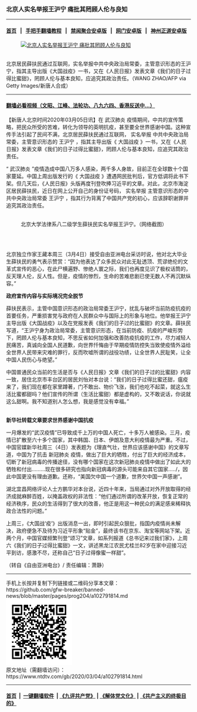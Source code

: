 ### 北京人实名举报王沪宁 痛批其罔顾人伦与良知
------------------------

#### [首页](https://github.com/gfw-breaker/banned-news/blob/master/README.md) &nbsp;&nbsp;|&nbsp;&nbsp; [手把手翻墙教程](https://github.com/gfw-breaker/guides/wiki) &nbsp;&nbsp;|&nbsp;&nbsp; [禁闻聚合安卓版](https://github.com/gfw-breaker/bn-android) &nbsp;&nbsp;|&nbsp;&nbsp; [网门安卓版](https://github.com/oGate2/oGate) &nbsp;&nbsp;|&nbsp;&nbsp; [神州正道安卓版](https://github.com/SzzdOgate/update) 



<div><div class="featured_image">
 <a href="https://i.ntdtv.com/assets/uploads/2020/03/wanghuning.jpg" target="_blank">
  <figure>
   <img alt="北京人实名举报王沪宁 痛批其罔顾人伦与良知" src="https://i.ntdtv.com/assets/uploads/2020/03/wanghuning.jpg"/>
  </figure><br/>
 </a>
 <span class="caption">
  北京居民薛扶民通过互联网，实名举报中共中央政治局常委，主管意识形态的王沪宁，指其主导出版《大国战疫》一书，又在《人民日报》发表文章《我们的日子过得比蜜甜》，罔顾人伦与基本良知，应追究其政治责任。（WANG ZHAO/AFP via Getty Images/新唐人合成）
 </span>
</div>
</div><hr/>

#### [翻墙必看视频（文昭、江峰、法轮功、八九六四、香港反送中...）](https://github.com/gfw-breaker/banned-news/blob/master/pages/link3.md)

<div><div class="post_content" itemprop="articleBody">
 <p>
  【新唐人北京时间2020年03月05日讯】在
  <ok href="https://www.ntdtv.com/gb/武汉肺炎.htm">
   武汉肺炎
  </ok>
  疫情期间，中共的宣传策略，把民众所受的苦难，转化为领导的英明抗疫，甚至要全世界感谢中国。这种宣传手法引起了民间不满，北京居民薛扶民通过互联网，
  <ok href="https://www.ntdtv.com/gb/实名举报.htm">
   实名举报
  </ok>
  中共中央政治局常委，主管意识形态的
  <ok href="https://www.ntdtv.com/gb/王沪宁.htm">
   王沪宁
  </ok>
  ，指其主导出版《
  <ok href="https://www.ntdtv.com/gb/大国战疫.htm">
   大国战疫
  </ok>
  》一书，又在《人民日报》发表文章《我们的日子过得比蜜甜》，罔顾人伦与基本良知，应追究其政治责任。
 </p>
 <p>
  “
  <ok href="https://www.ntdtv.com/gb/武汉肺炎.htm">
   武汉肺炎
  </ok>
  ”疫情造成中国八万多人感染，两千多人身故，目前正在全球数十个国家蔓延。中国上周出版发行的《
  <ok href="https://www.ntdtv.com/gb/大国战疫.htm">
   大国战疫
  </ok>
  》遭遇网民批判后，官方低调将此书下架。但几天后，《人民日报》头版再度刊登吹捧习近平的文章。对此，北京市海淀区居民薛扶民，近日在网上公开自己的身份证号码，
  <ok href="https://www.ntdtv.com/gb/实名举报.htm">
   实名举报
  </ok>
  主管意识形态的中共中央政治局常委
  <ok href="https://www.ntdtv.com/gb/王沪宁.htm">
   王沪宁
  </ok>
  ，指其行为背离了中国共产党的初心，应该辞职谢罪并追究其政治责任。
 </p>
 <figure class="wp-caption alignnone" id="attachment_102791816" style="width: 600px">
  <img alt="" class="size-medium wp-image-102791816" src="https://i.ntdtv.com/assets/uploads/2020/03/m0304-ql1p-600x338.jpg">
   <br/><figcaption class="wp-caption-text">
    北京大学法律系八二级学生薛扶民实名举报王沪宁。（网络截图）
   </figcaption><br/>
  </img>
 </figure><br/>
 <p>
  北京独立作家王藏本周三（3月4日）接受自由亚洲电台采访时说，他对北大毕业生薛扶民的勇气表示赞赏：“因为他表达了众多民众对此无耻透顶、荒谬绝伦的文革式宣传的恶心，在此尸横遍野、惨绝人寰之际，我们也再度见识了极权话筒的，反天理人伦，反人性。但是，疫情的惨烈，生命的苦难悲剧已使无数人不再沉默纵容。”
 </p>
 <p>
  <strong>
   政府宣传内容与实际境况完全脱节
  </strong>
 </p>
 <p>
  薛扶民表示，主管中国意识形态的政治局常委王沪宁，扰乱与破坏当前防疫抗疫的首要任务，严重损害党与政府在人民群众中与国际上的形象与地位。他举报王沪宁主导出版《大国战疫》以及在党报发表《我们的日子过的比蜜甜》的文章。薛扶民写道，“王沪宁身为政治局常委，主管意识形态，在当前防疫、抗疫的严峻形势下，罔顾人伦与基本良知，不思反省如何加强和改善防疫抗疫的工作，尽力减轻人民痛苦，真诚向全国人民道歉，向世界忏悔由于早期疫情防控失当致使疫情外溢给全世界人民带来灾难的罪行，反而吹嘘所谓的战役功绩，让全世界人民耻笑，让全中国人民伤心与绝望。”
 </p>
 <p>
  中国普通民众当前的生活是否与《人民日报》文章《我们的日子过的比蜜甜》内容一致，居住北京市丰台区的居民刘怡对本台说：“我们的日子过得比蜜还甜，瘟疫来了，我们现在都在家里蹲著，门不敢出、物价飞涨，我们也吃不起菜，就这么生活比蜜都甜吗？他们宣传的所谓（生活比蜜甜）都是虚构的，又不敢说话，你说就这么甜啊。我不知道别人怎么想，我是感觉没有幸福。”
 </p>
 <p>
  <center>
   <br/>
  </center>
  <strong>
   新华社转载文章要求世界感谢中国抗疫
  </strong>
 </p>
 <p>
  一月爆发的“武汉疫情”已导致成千上万的中国人死亡，十多万人被感染。三月，疫情已扩散至六十多个国家，其中韩国、日本、伊朗及意大利疫情最为严重。不过，中国官媒新华社周三（4日）发表题为《理直气壮，世界应该感谢中国》的文章写道，中国为了抗击
  <ok href="https://www.ntdtv.com/gb/新冠肺炎.htm">
   新冠肺炎
  </ok>
  疫情，做出了巨大的牺牲，付出了巨大的经济成本，切断了新冠病毒的传播途径，没有哪个国家在这次新冠肺炎疫情中做出了如此大的牺牲和付出………现在很多研究也指向新冠病毒的源头可能来自其它国家…../，因此中国更没有理由道歉。还称，“美国欠中国一个道歉，世界欠中国一声感谢”。
 </p>
 <p>
  湖北宜昌网络评论人士方鹏华对本台说，近四十年来，当局通过对外开放取得的经济成就麻醉百姓，以掩盖政权的非法性：“他们通过所谓的改革开放，恢复正常的经济秩序，民众的生活得到了很大的改善，他正是用这一种民众的满足感来稀释执政合法性的问题。”
 </p>
 <p>
  上周三，《大国战‘疫’》出版消息一出，即时引起民众狠批，指国内疫情尚未解决，政府便急不及待为习近平形象“贴金”，最终该书在京东、淘宝等网站下架。近两个月，中国官媒频繁刊登“颂习”文章，如系列报道《总书记来过我们家》，上周六《我们的日子过得比蜜甜》一文，讲述黑龙江农民尤桂兰82岁在家中迎接习近平到访，感激不尽，还称自己“日子过得像蜜一样甜”。
 </p>
 <p>
  （转自《自由亚洲电台》/ 责任编辑：萧静）
 </p>
 <div class="single_ad">
 </div>
</div>
</div>
<hr/>
手机上长按并复制下列链接或二维码分享本文章：<br/>
https://github.com/gfw-breaker/banned-news/blob/master/pages/prog204/a102791814.md <br/>
<a href='https://github.com/gfw-breaker/banned-news/blob/master/pages/prog204/a102791814.md'><img src='https://github.com/gfw-breaker/banned-news/blob/master/pages/prog204/a102791814.md.png'/></a> <br/>
原文地址（需翻墙访问）：https://www.ntdtv.com/gb/2020/03/04/a102791814.html


------------------------
#### [首页](https://github.com/gfw-breaker/banned-news/blob/master/README.md) &nbsp;|&nbsp; [一键翻墙软件](https://github.com/gfw-breaker/nogfw/blob/master/README.md) &nbsp;| [《九评共产党》](https://github.com/gfw-breaker/9ping.md/blob/master/README.md#九评之一评共产党是什么) | [《解体党文化》](https://github.com/gfw-breaker/jtdwh.md/blob/master/README.md) | [《共产主义的终极目的》](https://github.com/gfw-breaker/gczydzjmd.md/blob/master/README.md)


<img src='http://gfw-breaker.win/banned-news/pages/prog204/a102791814.md' width='0px' height='0px'/>